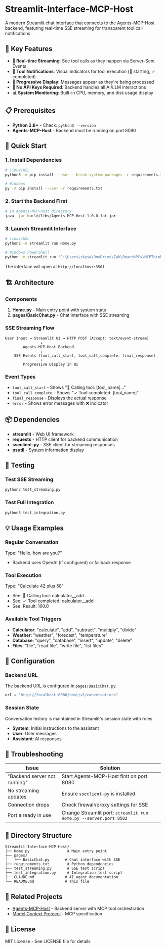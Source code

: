 # Streamlit-Interface-MCP-Host

A modern Streamlit chat interface that connects to the Agents-MCP-Host backend, featuring real-time SSE streaming for transparent tool call notifications.

## 🎯 Key Features

- **🔄 Real-time Streaming**: See tool calls as they happen via Server-Sent Events
- **🔧 Tool Notifications**: Visual indicators for tool execution (🔧 starting, ✓ completed)
- **💬 Progressive Display**: Messages appear as they're being processed
- **🚀 No API Keys Required**: Backend handles all AI/LLM interactions
- **📊 System Monitoring**: Built-in CPU, memory, and disk usage display

## 📋 Prerequisites

- **Python 3.8+** - Check: `python3 --version`
- **Agents-MCP-Host** - Backend must be running on port 8080

## 🚀 Quick Start

### 1. Install Dependencies

```bash
# Linux/WSL
python3 -m pip install --user --break-system-packages -r requirements.txt

# Windows
py -m pip install --user -r requirements.txt
```

### 2. Start the Backend First

```bash
# In Agents-MCP-Host directory
java -jar build/libs/Agents-MCP-Host-1.0.0-fat.jar
```

### 3. Launch Streamlit Interface

```bash
# Linux/WSL
python3 -m streamlit run Home.py

# Windows PowerShell
python -m streamlit run "C:\Users\zkysa\OneDrive\Zak\SmartNPCs\MCPThink\Streamlit-Interface-MCP-Host\Home.py"
```

The interface will open at `http://localhost:8501`

## 🏗️ Architecture

### Components

1. **Home.py** - Main entry point with system stats
2. **pages/BasicChat.py** - Chat interface with SSE streaming

### SSE Streaming Flow

```
User Input → Streamlit UI → HTTP POST (Accept: text/event-stream)
                ↓
        Agents-MCP-Host Backend
                ↓
    SSE Events (tool_call_start, tool_call_complete, final_response)
                ↓
        Progressive Display in UI
```

### Event Types

- `tool_call_start` - Shows "🔧 Calling tool: [tool_name]..."
- `tool_call_complete` - Shows "✓ Tool completed: [tool_name]"
- `final_response` - Displays the actual response
- `error` - Shows error messages with ❌ indicator

## 📦 Dependencies

- **streamlit** - Web UI framework
- **requests** - HTTP client for backend communication
- **sseclient-py** - SSE client for streaming responses
- **psutil** - System information display

## 🧪 Testing

### Test SSE Streaming
```bash
python3 test_streaming.py
```

### Test Full Integration
```bash
python3 test_integration.py
```

## 💡 Usage Examples

### Regular Conversation
Type: "Hello, how are you?"
- Backend uses OpenAI (if configured) or fallback response

### Tool Execution
Type: "Calculate 42 plus 58"
- See: 🔧 Calling tool: calculator__add...
- See: ✓ Tool completed: calculator__add
- See: Result: 100.0

### Available Tool Triggers
- **Calculator**: "calculate", "add", "subtract", "multiply", "divide"
- **Weather**: "weather", "forecast", "temperature"
- **Database**: "query", "database", "insert", "update", "delete"
- **Files**: "file", "read file", "write file", "list files"

## 🔧 Configuration

### Backend URL
The backend URL is configured in `pages/BasicChat.py`:
```python
url = "http://localhost:8080/host/v1/conversations"
```

### Session State
Conversation history is maintained in Streamlit's session state with roles:
- **System**: Initial instructions to the assistant
- **User**: User messages
- **Assistant**: AI responses

## 🐛 Troubleshooting

| Issue | Solution |
|-------|----------|
| "Backend server not running" | Start Agents-MCP-Host first on port 8080 |
| No streaming updates | Ensure `sseclient-py` is installed |
| Connection drops | Check firewall/proxy settings for SSE |
| Port already in use | Change Streamlit port: `streamlit run Home.py --server.port 8502` |

## 📁 Directory Structure

```
Streamlit-Interface-MCP-Host/
├── Home.py                 # Main entry point
├── pages/
│   └── BasicChat.py       # Chat interface with SSE
├── requirements.txt        # Python dependencies
├── test_streaming.py       # SSE test script
├── test_integration.py     # Integration test script
├── CLAUDE.md              # AI agent documentation
└── README.md              # This file
```

## 🔗 Related Projects

- [Agents-MCP-Host](../Agents-MCP-Host) - Backend server with MCP tool orchestration
- [Model Context Protocol](https://modelcontextprotocol.io) - MCP specification

## 📄 License

MIT License - See LICENSE file for details